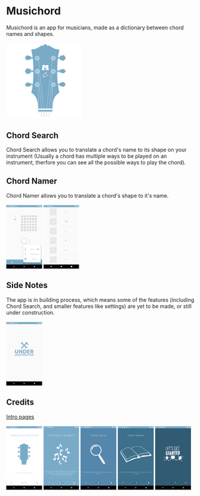 # Musichord
Musichord is an app for musicians, made as a dictionary between chord names and shapes. <br> <br>
<img src="https://github.com/DoriRimon/Musichord/blob/master/readme_files/icon.jpg" width="40%">

## Chord Search
Chord Search allows you to translate a chord's name to its shape on your instrument (Usually a chord has 
multiple ways to be played on an instrument, therfore you can see all the possible ways to play the chord).

## Chord Namer
Chord Namer allows you to translate a chord's shape to it's name. <br><br>
<img src="https://github.com/DoriRimon/Musichord/blob/master/readme_files/Screenshot_1585339208.png" width="19%">
<img src="https://github.com/DoriRimon/Musichord/blob/master/readme_files/Screenshot_1591810053.png" width="19%">

## Side Notes
The app is in building process, which means some of the features (including Chord Search, and smaller features
like settings) are yet to be made, or still under construction. <br><br>
<img src="https://github.com/DoriRimon/Musichord/blob/master/readme_files/Screenshot_1585331986.png" width="19%">

## Credits
[Intro pages](https://github.com/AppIntro/AppIntro) <br><br>
<img src="https://github.com/DoriRimon/Musichord/blob/master/readme_files/Screenshot_1585330312.png" width="19%">
<img src="https://github.com/DoriRimon/Musichord/blob/master/readme_files/Screenshot_1585330538.png" width="19%">
<img src="https://github.com/DoriRimon/Musichord/blob/master/readme_files/Screenshot_1585330541.png" width="19%">
<img src="https://github.com/DoriRimon/Musichord/blob/master/readme_files/Screenshot_1585330544.png" width="19%">
<img src="https://github.com/DoriRimon/Musichord/blob/master/readme_files/Screenshot_1585330547.png" width="19%">
